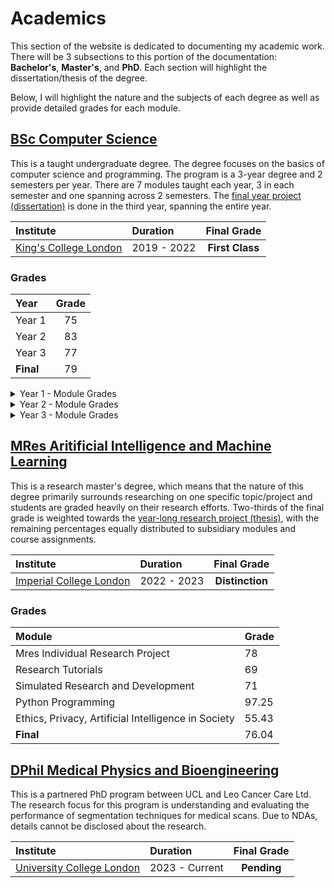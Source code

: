 # Academics

This section of the website is dedicated to documenting my academic work. There will be 3 subsections to this portion of the documentation: **Bachelor's**, **Master's**, and **PhD**. Each section will highlight the dissertation/thesis of the degree.

Below, I will highlight the nature and the subjects of each degree as well as provide detailed grades for each module.

## [BSc Computer Science](./study/bsc.md)

This is a taught undergraduate degree. The degree focuses on the basics of computer science and programming. The program is a 3-year degree and 2 semesters per year. There are 7 modules taught each year, 3 in each semester and one spanning across 2 semesters. The [final year project (dissertation)]("./study/bsc.md) is done in the third year, spanning the entire year.

| Institute                 | Duration    |   Final Grade   |
| :------------------------ | :---------- | :-------------: |
| [King's College London]() | 2019 - 2022 | **First Class** |

### Grades

| Year      | Grade |
| :-------- | :---: |
| Year 1    |  75   |
| Year 2    |  83   |
| Year 3    |  77   |
| **Final** |  79   |

<details>
    <summary>Year 1 - Module Grades</summary>

| Module                                | Year | Grade |
| :------------------------------------ | :--- | :---- |
| Computer Systems 1                    | 1    | 81    |
| Database Systems                      | 1    | 84    |
| Data Structures                       | 1    | 87    |
| Elementary Logic with Applications    | 1    | 67    |
| Foundations of Computing 1            | 1    | 70    |
| Introduction to Software Engineering  | 1    | 70    |
| Programming Practice and Applications | 1    | 74    |

</details>

<details>
    <summary>Year 2 - Module Grades</summary>

| Module                                  | Year | Grade |
| :-------------------------------------- | :--- | :---- |
| Foundations of Computing 2              | 2    | 92    |
| Internet Systems                        | 2    | 69    |
| Introduction to Artificial Intelligence | 2    | 78    |
| Operating Systems and Concurrency       | 2    | 82    |
| Practical Experiences of Programming    | 2    | 91    |
| Programming Language Design Paradigms   | 2    | 82    |
| Robotics Group Project                  | 2    | 85    |

</details>

<details>
    <summary>Year 3 - Module Grades</summary>

| Module                                                | Year | Grade |
| :---------------------------------------------------- | :--- | :---- |
| Artificial Intelligence Reasoning and Decision Making | 3    | 75    |
| Cryptography                                          | 3    | 82    |
| Human Computer Interactions                           | 3    | 78    |
| Machine Learning                                      | 3    | 76    |
| Optimisation Methods                                  | 3    | 68    |
| Software Design and Architecture                      | 3    | 79    |
| Individual Project                                    | 3    | 79    |

</details>

## [MRes Aritificial Intelligence and Machine Learning](./study/mres.md)

This is a research master's degree, which means that the nature of this degree primarily surrounds researching on one specific topic/project and students are graded heavily on their research efforts. Two-thirds of the final grade is weighted towards the [year-long research project (thesis)]("./study/mres.md), with the remaining percentages equally distributed to subsidiary modules and course assignments.

| Institute                   | Duration    |   Final Grade   |
| :-------------------------- | :---------- | :-------------: |
| [Imperial College London]() | 2022 - 2023 | **Distinction** |

### Grades

| Module                                              | Grade |
| :-------------------------------------------------- | :---- |
| Mres Individual Research Project                    | 78    |
| Research Tutorials                                  | 69    |
| Simulated Research and Development                  | 71    |
| Python Programming                                  | 97.25 |
| Ethics, Privacy, Artificial Intelligence in Society | 55.43 |
| **Final**                                           | 76.04 |

## [DPhil Medical Physics and Bioengineering](./dphil.md)

This is a partnered PhD program between UCL and Leo Cancer Care Ltd. The research focus for this program is understanding and evaluating the performance of segmentation techniques for medical scans. Due to NDAs, details cannot be disclosed about the research.

| Institute                     | Duration       | Final Grade |
| :---------------------------- | :------------- | :---------: |
| [University College London]() | 2023 - Current | **Pending** |
